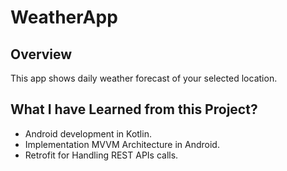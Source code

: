 # WeatherApp

## Overview
This app shows daily weather forecast of your selected location. 


## What I have Learned from this Project?

* Android development in Kotlin.
* Implementation MVVM Architecture in Android.
* Retrofit for Handling REST APIs calls.
